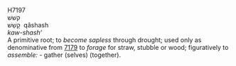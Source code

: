 <body>
  <p>H7197<br>  קשׁשׁ  <br> קָשַׁשׁ  ‎  qâshash  <br><i>kaw-shash‘ </i><br>A primitive root; to <i>become</i> <i>sapless</i> through drought; used only as denominative from <a href="h7179.htm">7179</a>  to <i>forage</i> for straw, stubble or wood; figuratively to <i>assemble: - </i>gather (selves) (together).<br></p>
 </body>